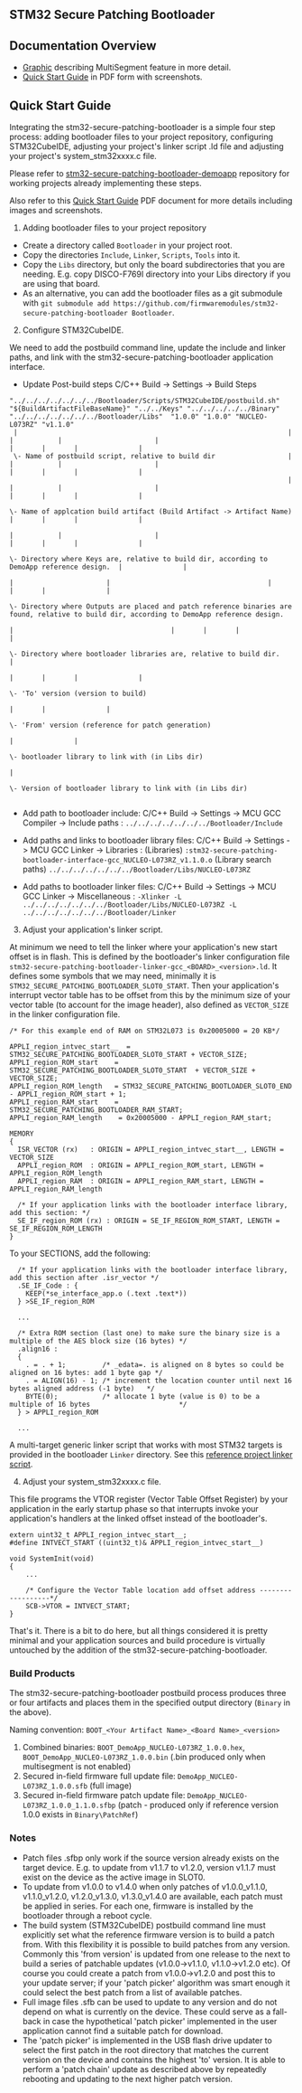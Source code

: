 ## STM32 Secure Patching Bootloader

## Documentation Overview

* [Graphic](stm32-secure-patching-bootloader-MultiSegment_rev1_Dec2021.pdf) describing MultiSegment feature in more detail.
* [Quick Start Guide](stm32-secure-patching-bootloader-QSG_rev2_May2022.pdf) in PDF form with screenshots.

## Quick Start Guide

Integrating the stm32-secure-patching-bootloader is a simple four step process: adding bootloader files to your project repository, configuring STM32CubeIDE, adjusting your project's linker script .ld file and adjusting your project's system_stm32xxxx.c file.

Please refer to [stm32-secure-patching-bootloader-demoapp](https://github.com/firmwaremodules/stm32-secure-patching-bootloader-demoapp) repository for working projects already implementing these steps.

Also refer to this [Quick Start Guide](stm32-secure-patching-bootloader-QSG_rev2_May2022.pdf) PDF document for more details including images and screenshots.

1. Adding bootloader files to your project repository

  * Create a directory called `Bootloader` in your project root.
  * Copy the directories `Include`, `Linker`, `Scripts`, `Tools` into it.
  * Copy the `Libs` directory, but only the board subdirectories that you are needing.  E.g. copy DISCO-F769I directory into your Libs directory if you are using that board.
  * As an alternative, you can add the bootloader files as a git submodule with `git submodule add https://github.com/firmwaremodules/stm32-secure-patching-bootloader Bootloader`.

2. Configure STM32CubeIDE.

We need to add the postbuild command line, update the include and linker paths, and link with the stm32-secure-patching-bootloader application interface.

  * Update Post-build steps C/C++ Build -> Settings -> Build Steps  
  
```
"../../../../../../../Bootloader/Scripts/STM32CubeIDE/postbuild.sh" "${BuildArtifactFileBaseName}" "../../Keys" "../../../../../Binary" "../../../../../../../Bootloader/Libs"  "1.0.0" "1.0.0" "NUCLEO-L073RZ" "v1.1.0"
 |                                                                   |                              |           |                       |                                       |       |       |               |      
 \- Name of postbuild script, relative to build dir                  |                              |           |                       |                                       |       |       |               |      
                                                                     |                              |           |                       |                                       |       |       |               |      
                                                                     \- Name of applcation build artifact (Build Artifact -> Artifact Name)                                     |       |       |               |      
                                                                                                    |           |                       |                                       |       |       |               |      
                                                                                                    \- Directory where Keys are, relative to build dir, according to DemoApp reference design.  |               |
                                                                                                                |                       |                                       |       |       |               |      
                                                                                                                \- Directory where Outputs are placed and patch reference binaries are found, relative to build dir, according to DemoApp reference design. 
                                                                                                                                        |                                       |       |       |               |
                                                                                                                                        \- Directory where bootloader libraries are, relative to build dir.     |
                                                                                                                                                                                |       |       |               |      
                                                                                                                                                                                \- 'To' version (version to build)     
                                                                                                                                                                                        |       |               |      
                                                                                                                                                                                        \- 'From' version (reference for patch generation)
                                                                                                                                                                                                |               |      
                                                                                                                                                                                                \- bootloader library to link with (in Libs dir)
                                                                                                                                                                                                                |      
                                                                                                                                                                                                                \- Version of bootloader library to link with (in Libs dir)
                                                                                                                                                                                    
```

  * Add path to bootloader include: C/C++ Build -> Settings -> MCU GCC Compiler -> Include paths : `../../../../../../../Bootloader/Include`

  * Add paths and links to bootloader library files: C/C++ Build -> Settings -> MCU GCC Linker -> Libraries : (Libraries) `:stm32-secure-patching-bootloader-interface-gcc_NUCLEO-L073RZ_v1.1.0.o` (Library search paths) `../../../../../../../Bootloader/Libs/NUCLEO-L073RZ`

  * Add paths to bootloader linker files: C/C++ Build -> Settings -> MCU GCC Linker -> Miscellaneous : `-Xlinker -L ../../../../../../../Bootloader/Libs/NUCLEO-L073RZ -L ../../../../../../../Bootloader/Linker`

3. Adjust your application's linker script.

At minimum we need to tell the linker where your application's new start offset is in flash.  This is defined by the bootloader's linker configuration file `stm32-secure-patching-bootloader-linker-gcc_<BOARD>_<version>.ld`. 
It defines some symbols that we may need, minimally it is `STM32_SECURE_PATCHING_BOOTLOADER_SLOT0_START`.  Then your application's interrupt vector table has to be offset from this by the minimum size of your vector table (to account for the image header), also defined as `VECTOR_SIZE` in the linker configuration file.

```
/* For this example end of RAM on STM32L073 is 0x20005000 = 20 KB*/

APPLI_region_intvec_start__  = STM32_SECURE_PATCHING_BOOTLOADER_SLOT0_START + VECTOR_SIZE;
APPLI_region_ROM_start    = STM32_SECURE_PATCHING_BOOTLOADER_SLOT0_START  + VECTOR_SIZE + VECTOR_SIZE;
APPLI_region_ROM_length   = STM32_SECURE_PATCHING_BOOTLOADER_SLOT0_END - APPLI_region_ROM_start + 1;
APPLI_region_RAM_start    = STM32_SECURE_PATCHING_BOOTLOADER_RAM_START;
APPLI_region_RAM_length    = 0x20005000 - APPLI_region_RAM_start;

MEMORY
{
  ISR_VECTOR (rx)   : ORIGIN = APPLI_region_intvec_start__, LENGTH = VECTOR_SIZE
  APPLI_region_ROM  : ORIGIN = APPLI_region_ROM_start, LENGTH = APPLI_region_ROM_length
  APPLI_region_RAM  : ORIGIN = APPLI_region_RAM_start, LENGTH = APPLI_region_RAM_length

  /* If your application links with the bootloader interface library, add this section: */
  SE_IF_region_ROM (rx) : ORIGIN = SE_IF_REGION_ROM_START, LENGTH = SE_IF_REGION_ROM_LENGTH
}
```

To your SECTIONS, add the following:

```
  /* If your application links with the bootloader interface library, add this section after .isr_vector */
  .SE_IF_Code : {
    KEEP(*se_interface_app.o (.text .text*))
  } >SE_IF_region_ROM

  ...

  /* Extra ROM section (last one) to make sure the binary size is a multiple of the AES block size (16 bytes) */
  .align16 :
  {
    . = . + 1;         /* _edata=. is aligned on 8 bytes so could be aligned on 16 bytes: add 1 byte gap */
    . = ALIGN(16) - 1; /* increment the location counter until next 16 bytes aligned address (-1 byte)   */
    BYTE(0);           /* allocate 1 byte (value is 0) to be a multiple of 16 bytes                      */
  } > APPLI_region_ROM

  ...

```

A multi-target generic linker script that works with most STM32 targets is provided in the bootloader `Linker` directory.  See this [reference project linker script](https://github.com/firmwaremodules/stm32-secure-patching-bootloader-demoapp/master/App/Project/DemoApp/NUCLEO-L073RZ/STM32CubeIDE/DemoApp_NUCLEO-L073RZ/STM32L073RZTx.ld).

4. Adjust your system_stm32xxxx.c file.

This file programs the VTOR register (Vector Table Offset Register) by your application in the early startup phase so that interrupts invoke your application's handlers at the linked offset instead of the bootloader's.

```
extern uint32_t APPLI_region_intvec_start__;
#define INTVECT_START ((uint32_t)& APPLI_region_intvec_start__)

void SystemInit(void)
{
    ...

    /* Configure the Vector Table location add offset address ------------------*/
    SCB->VTOR = INTVECT_START;
}

```

That's it.  There is a bit to do here, but all things considered it is pretty minimal and your application sources and build procedure is virtually untouched by the addition of the stm32-secure-patching-bootloader.

### Build Products

The stm32-secure-patching-bootloader postbuild process produces three or four artifacts and places them in the specified output directory (`Binary` in the above).

Naming convention: `BOOT_<Your Artifact Name>_<Board Name>_<version>`

  1. Combined binaries: `BOOT_DemoApp_NUCLEO-L073RZ_1.0.0.hex`, `BOOT_DemoApp_NUCLEO-L073RZ_1.0.0.bin` (.bin produced only when multisegment is not enabled)
  2. Secured in-field firmware full update file: `DemoApp_NUCLEO-L073RZ_1.0.0.sfb` (full image) 
  3. Secured in-field firmware patch update file: `DemoApp_NUCLEO-L073RZ_1.0.0_1.1.0.sfbp` (patch - produced only if reference version 1.0.0 exists in `Binary\PatchRef`)


### Notes

* Patch files .sfbp only work if the source version already exists on the target device.  E.g. to update from v1.1.7 to v1.2.0, version v1.1.7 must exist on the device as the active image in SLOT0.
* To update from v1.0.0 to v1.4.0 when only patches of v1.0.0_v1.1.0, v1.1.0_v1.2.0, v1.2.0_v1.3.0, v1.3.0_v1.4.0 are available, each patch must be applied in series.  For each one, firmware is installed by the bootloader through a reboot cycle.
* The build system (STM32CubeIDE) postbuild command line must explicitly set what the reference firmware version is to build a patch from.  With this flexibility it is possible to build patches from any version.  Commonly this 'from version' is updated from one release to the next to build a series of patchable updates (v1.0.0->v1.1.0, v1.1.0->v1.2.0 etc).  Of course you could create a patch from v1.0.0->v1.2.0 and post this to your update server; if your 'patch picker' algorithm was smart enough it could select the best patch from a list of available patches.
* Full image files .sfb can be used to update to any version and do not depend on what is currently on the device.  These could serve as a fall-back in case the hypothetical 'patch picker' implemented in the user application cannot find a suitable patch for download.
* The 'patch picker' is implemented in the USB flash drive updater to select the first patch in the root directory that matches the current version on the device and contains the highest 'to' version.  It is able to perform a 'patch chain' update as described above by repeatedly rebooting and updating to the next higher patch version.

